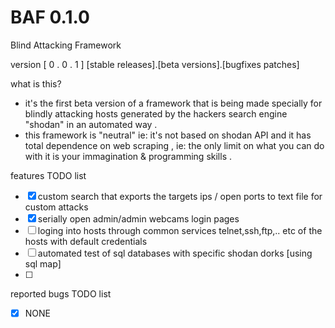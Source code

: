 # BAF 0.1.0
Blind Attacking Framework

version [       0        .        0      .         1       ] [stable releases].[beta versions].[bugfixes patches]

what is this? 
* it's the first beta version of a framework that is being made specially for blindly attacking hosts generated by the hackers search engine "shodan" in an automated way .
* this framework is "neutral" ie: it's not based on shodan API and it has total dependence on web scraping , ie: the only limit on what  you can do with it is your immagination & programming skills .   

features TODO list 
- [x] custom search that exports the targets ips / open ports to text file for custom attacks  
- [x] serially open admin/admin webcams login pages
- [ ] loging into hosts through common services telnet,ssh,ftp,.. etc of the hosts with default credentials
- [ ] automated test of sql databases with specific shodan dorks [using sql map]
- [ ] 


reported bugs TODO list 
- [x] NONE 
